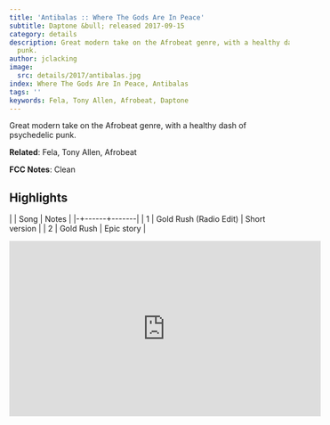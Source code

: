 ```yaml
---
title: 'Antibalas :: Where The Gods Are In Peace'
subtitle: Daptone &bull; released 2017-09-15
category: details
description: Great modern take on the Afrobeat genre, with a healthy dash of psychedelic
  punk.
author: jclacking
image:
  src: details/2017/antibalas.jpg
index: Where The Gods Are In Peace, Antibalas
tags: ''
keywords: Fela, Tony Allen, Afrobeat, Daptone
---
```

Great modern take on the Afrobeat genre, with a healthy dash of psychedelic punk.<!--more-->

**Related**: Fela, Tony Allen, Afrobeat

**FCC Notes**: Clean

## Highlights

| | Song | Notes |
|-+------+-------|
| 1 | Gold Rush (Radio Edit) | Short version |
| 2 | Gold Rush | Epic story |

<div class="tlo-detail-video"><iframe width="560" height="315" src="https://www.youtube.com/embed/xM6HBAM93V4" frameborder="0" allow="autoplay; encrypted-media" allowfullscreen></iframe></div>

